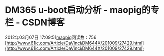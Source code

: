# DM365  u-boot启动分析 - maopig的专栏 - CSDN博客
2012年03月07日 17:09:51[maopig](https://me.csdn.net/maopig)阅读数：756
[http://www.61ic.com/Article/DaVinci/DM644X/201009/27429.html](http://www.61ic.com/Article/DaVinci/DM644X/201009/27429.html)
